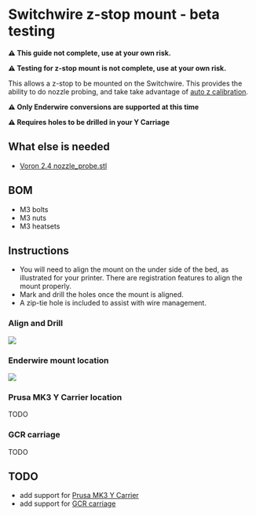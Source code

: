 # Switchwire z-stop mount - beta testing
**:warning: This guide not complete, use at your own risk.**

**:warning: Testing for z-stop mount is not complete, use at your own risk.**

This allows a z-stop to be mounted on the Switchwire. This provides the ability to do nozzle probing, and take take advantage of [auto z calibration](https://github.com/protoloft/klipper_z_calibration).

**:warning: Only Enderwire conversions are supported at this time**

**:warning: Requires holes to be drilled in your Y Carriage**

## What else is needed
- [Voron 2.4 nozzle_probe.stl](https://github.com/VoronDesign/Voron-2/tree/Voron2.4/STLs/Z_Endstop)
## BOM
- M3 bolts
- M3 nuts
- M3 heatsets

## Instructions
- You will need to align the mount on the under side of the bed, as illustrated for your printer. There are registration features to align the mount properly.
- Mark and drill the holes once the mount is aligned.
- A zip-tie hole is included to assist with wire management.

### Align and Drill
![](/images/z-stop-ender-register-and-drill-example.PNG)

### Enderwire mount location
![](/images/z-stop-ender-mount-location.PNG)

### Prusa MK3 Y Carrier location
TODO

### GCR carriage
TODO

## TODO
- add support for [Prusa MK3 Y Carrier](https://www.prusa3d.com/product/y-carriage-mk3-s/)
- add support for [GCR carriage](https://gulfcoast-robotics.com/products/modular-y-carriage-plate-upgrade-creality-ender-3-point-leveling)